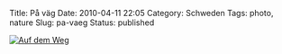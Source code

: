 Title: På väg
Date: 2010-04-11 22:05
Category: Schweden
Tags: photo, nature
Slug: pa-vaeg
Status: published

[![Auf dem
Weg](/pic/pavag234_s.jpg "Auf dem Weg")](/pic/pavag234_l.jpg)

